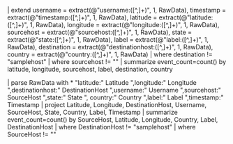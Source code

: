 | extend username = extract(@"username:([^,]+)", 1, RawData),
         timestamp = extract(@"timestamp:([^,]+)", 1, RawData),
         latitude = extract(@"latitude:([^,]+)", 1, RawData),
         longitude = extract(@"longitude:([^,]+)", 1, RawData),
         sourcehost = extract(@"sourcehost:([^,]+)", 1, RawData),
         state = extract(@"state:([^,]+)", 1, RawData),
         label = extract(@"label:([^,]+)", 1, RawData),
         destination = extract(@"destinationhost:([^,]+)", 1, RawData),
         country = extract(@"country:([^,]+)", 1, RawData)
| where destination != "samplehost"
| where sourcehost != ""
| summarize event_count=count() by latitude, longitude, sourcehost, label, destination, country






| parse RawData with * "latitude:" Latitude ",longitude:" Longitude ",destinationhost:" DestinationHost ",username:" Username ",sourcehost:" SourceHost ",state:" State ", country:" Country ",label:" Label ",timestamp:" Timestamp
| project Latitude, Longitude, DestinationHost, Username, SourceHost, State, Country, Label, Timestamp
| summarize event_count=count() by SourceHost, Latitude, Longitude, Country, Label, DestinationHost 
| where DestinationHost != "samplehost"
| where SourceHost != ""
